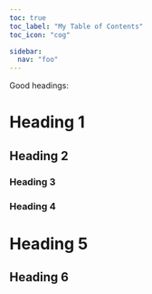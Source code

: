 ```yaml
---
toc: true
toc_label: "My Table of Contents"
toc_icon: "cog"

sidebar:
  nav: "foo"
---
```


Good headings:

# Heading 1
## Heading 2
### Heading 3
### Heading 4
# Heading 5
## Heading 6